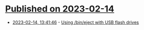 # [Published on 2023-02-14](index.md)

* [2023-02-14, 13:41:46](https://lobste.rs/s/ysncfc/using_bin_eject_with_usb_flash_drives) - [Using /bin/eject with USB flash drives](https://research.exoticsilicon.com/articles/eject_command_hacking)
